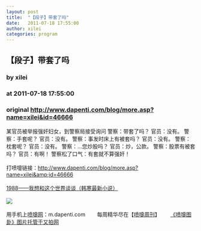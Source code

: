 ```yaml
---
layout: post
title:  "【段子】带套了吗"
date:   2011-07-18 17:55:00
author: xilei
categories: program
---
```


## 【段子】带套了吗
### by xilei
### at 2011-07-18 17:55:00
### original <http://www.dapenti.com/blog/more.asp?name=xilei&id=46666>

某官员被举报强奸妇女，到警察局接受询问 警察：带套了吗？ 官员：没有。 警察：手套呢？ 官员：没有。 警察：事发时床上有被套吗？ 官员：没有。 警察：枕套呢？ 官员：没有。 警察：…您炒股吗？ 官员：炒，公款。 警察：股票有被套吗？ 官员：有啊！ 警察松了口气：有套就不算强奸！<br><br>打喷嚏链接：<a href="http://www.dapenti.com/blog/more.asp?name=xilei&amp;id=46666">http://www.dapenti.com/blog/more.asp?name=xilei&amp;id=46666</a>
<br><br><a href="http://union.dangdang.com/transfer/transfer.aspx?from=P-267767&amp;backurl=http://product.dangdang.com/product.aspx?product_id=20930988">1988——我想和这个世界谈谈（韩寒最新小说）</a><br><br><a href="http://www.vancl.com/WebSource/WebSource.aspx?source=dapenti&amp;url=http://www.vancl.com/"><img src="http://union.vancl.com/adpic.aspx?w=560&amp;h=80" border="0"></a>
<br><br>用手机上<a href="http://www.dapenti.com">喷嚏网</a>：m.dapenti.com        每周精华尽在【<a href="http://www.dapenti.com/blog/blog.asp?subjectid=126&amp;name=dapenti">喷嚏周刊</a>】       <a href="http://v.yupoo.com/?utm_source=dapenti&amp;utm_medium=lianjie&amp;utm_campaign=dptrss" title="又拍图片管家">《喷嚏图卦》图片托管于又拍网</a>